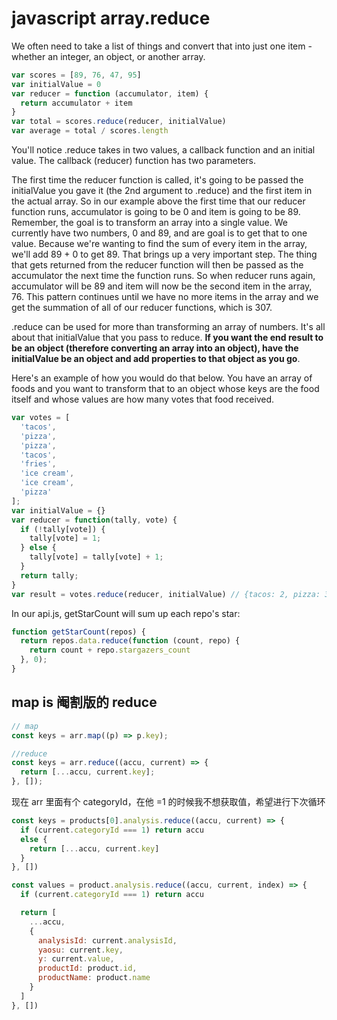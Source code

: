 # javascript array.reduce

We often need to take a list of things and convert that into just one item - whether an integer, an object, or another array.

```javascript
var scores = [89, 76, 47, 95]
var initialValue = 0
var reducer = function (accumulator, item) {
  return accumulator + item
}
var total = scores.reduce(reducer, initialValue)
var average = total / scores.length
```

You'll notice .reduce takes in two values, a callback function and an initial value. The callback (reducer) function has two parameters.

The first time the reducer function is called, it's going to be passed the initialValue you gave it (the 2nd argument to .reduce) and the first item in the actual array. So in our example above the first time that our reducer function runs, accumulator is going to be 0 and item is going to be 89. Remember, the goal is to transform an array into a single value. We currently have two numbers, 0 and 89, and are goal is to get that to one value. Because we're wanting to find the sum of every item in the array, we'll add 89 + 0 to get 89. That brings up a very important step. The thing that gets returned from the reducer function will then be passed as the accumulator the next time the function runs. So when reducer runs again, accumulator will be 89 and item will now be the second item in the array, 76. This pattern continues until we have no more items in the array and we get the summation of all of our reducer functions, which is 307.

.reduce can be used for more than transforming an array of numbers. It's all about that initialValue that you pass to reduce. **If you want the end result to be an object (therefore converting an array into an object), have the initialValue be an object and add properties to that object as you go**.

Here's an example of how you would do that below. You have an array of foods and you want to transform that to an object whose keys are the food itself and whose values are how many votes that food received.

```javascript
var votes = [
  'tacos',
  'pizza',
  'pizza',
  'tacos',
  'fries',
  'ice cream',
  'ice cream',
  'pizza'
];
var initialValue = {}
var reducer = function(tally, vote) {
  if (!tally[vote]) {
    tally[vote] = 1;
  } else {
    tally[vote] = tally[vote] + 1;
  }
  return tally;
}
var result = votes.reduce(reducer, initialValue) // {tacos: 2, pizza: 3, fries: 1, ice cream: 2}
```

In our api.js, getStarCount will sum up each repo's star:

```jsx
function getStarCount(repos) {
  return repos.data.reduce(function (count, repo) {
    return count + repo.stargazers_count
  }, 0);
}
```

## map is 阉割版的 reduce

```javascript
// map
const keys = arr.map((p) => p.key);

//reduce
const keys = arr.reduce((accu, current) => {
  return [...accu, current.key];
}, []);
```

现在 arr 里面有个 categoryId，在他 =1 的时候我不想获取值，希望进行下次循环

```javascript
const keys = products[0].analysis.reduce((accu, current) => {
  if (current.categoryId === 1) return accu
  else {
    return [...accu, current.key]
  }
}, [])

const values = product.analysis.reduce((accu, current, index) => {
  if (current.categoryId === 1) return accu

  return [
    ...accu,
    {
      analysisId: current.analysisId,
      yaosu: current.key,
      y: current.value,
      productId: product.id,
      productName: product.name
    }
  ]
}, [])
```
